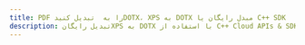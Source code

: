 ---title: PDF را به  تبدیل کنیدDOTX، XPS به DOTX مبدل رایگان یا C++ SDKdescription: تبدیل رایگانXPS به DOTX با استفاده از C++ Cloud APIs & SDK همچنین اسناد PDF را در Cloud ایجاد، ویرایش و رندر کنید.---